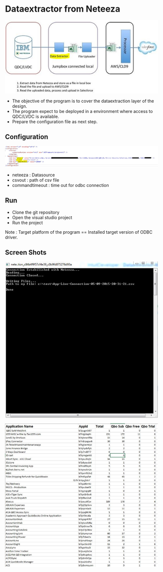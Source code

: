 # Dataextractor from Neteeza

![Alt text](images/design.JPG "Design")

* The objective of the program is to cover the dataextraction layer of the design.
* The program expect to be deployed in a environment where access to QDC/LVDC is available.
* Prepare the configuration file as next step.

## Configuration

![Alt text](images/config.JPG "Application")

* neteeza : Datasource
* csvout  : path of csv file
* commandtimeout : time out for odbc connection

## Run

* Clone the git repository
* Open the visual studio project
* Run the project

Note : Target platform of the program == Installed target version of ODBC driver.

## Screen Shots

![Alt text](images/app.JPG "Application")

![Alt text](images/sample-out.JPG "Sample Out")
